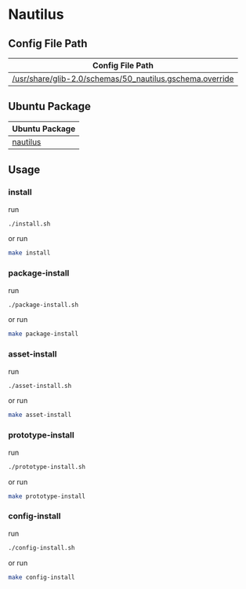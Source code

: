 

# Nautilus




## Config File Path

| Config File Path |
| --- |
| [/usr/share/glib-2.0/schemas/50_nautilus.gschema.override](./asset/overlay/usr/share/glib-2.0/schemas/50_nautilus.gschema.override) |




## Ubuntu Package

| Ubuntu Package |
| --- |
| [nautilus](https://packages.ubuntu.com/noble/nautilus) |




## Usage


### install

run

``` sh
./install.sh
```

or run

``` sh
make install
```


### package-install

run

``` sh
./package-install.sh
```

or run

``` sh
make package-install
```


### asset-install

run

``` sh
./asset-install.sh
```

or run

``` sh
make asset-install
```


### prototype-install

run

``` sh
./prototype-install.sh
```

or run

``` sh
make prototype-install
```


### config-install

run

``` sh
./config-install.sh
```

or run

``` sh
make config-install
```
